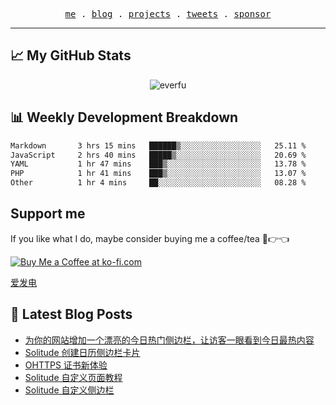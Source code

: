 <p align="center">
  <samp>
    <a href="https://everfu.cn">me</a> .
    <a href="https://bloh.everfu.cn">blog</a> .
    <a href="https://everfu.cn/projects/">projects</a> .
    <a href="https://twitter.com/everfu8">tweets</a> .
    <a href="https://ko-fi.com/everfu">sponsor</a>
  </samp>
</p>

---

## 📈 My GitHub Stats

<p align="center">
  <img src="https://github-readme-stats.vercel.app/api?username=everfu&show_icons=true&theme=radical" alt="everfu" />
</p>

## 📊 Weekly Development Breakdown

<!--START_SECTION:waka-->

```txt
Markdown       3 hrs 15 mins   ██████▒░░░░░░░░░░░░░░░░░░   25.11 %
JavaScript     2 hrs 40 mins   █████▒░░░░░░░░░░░░░░░░░░░   20.69 %
YAML           1 hr 47 mins    ███▒░░░░░░░░░░░░░░░░░░░░░   13.78 %
PHP            1 hr 41 mins    ███▒░░░░░░░░░░░░░░░░░░░░░   13.07 %
Other          1 hr 4 mins     ██░░░░░░░░░░░░░░░░░░░░░░░   08.28 %
```

<!--END_SECTION:waka-->

## Support me

If you like what I do, maybe consider buying me a coffee/tea 🥺👉👈

<a href="https://ko-fi.com/everfu">
  <img src="https://ko-fi.com/img/githubbutton_sm.svg" alt="Buy Me a Coffee at ko-fi.com" />
</a>

[爱发电](https://afdian.com/a/everfu)

## 📝 Latest Blog Posts

<!-- BLOG-POST-LIST:START -->
- [为你的网站增加一个漂亮的今日热门侧边栏，让访客一眼看到今日最热内容](https://blog.everfu.cn/p/f86654a0.html)
- [Solitude 创建日历侧边栏卡片](https://blog.everfu.cn/p/874ddadb.html)
- [OHTTPS 证书新体验](https://blog.everfu.cn/p/b8011a81.html)
- [Solitude 自定义页面教程](https://blog.everfu.cn/p/a9d5ace8.html)
- [Solitude 自定义侧边栏](https://blog.everfu.cn/p/c63b9f20.html)
<!-- BLOG-POST-LIST:END -->

